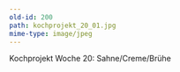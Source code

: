 ```yaml
---
old-id: 200
path: kochprojekt_20_01.jpg
mime-type: image/jpeg
---
```

Kochprojekt Woche 20:
Sahne/Creme/Brühe
